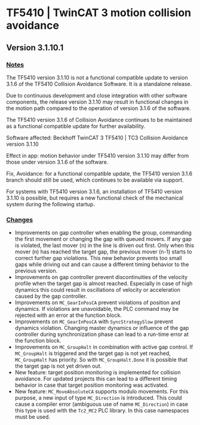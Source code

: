 # TF5410 | TwinCAT 3 motion collision avoidance

## Version 3.1.10.1

### [Notes](https://github.com/Roald87/TwinCatChangelog/issues/5)

The TF5410 version 3.1.10 is not a functional compatible update to version 3.1.6 of the TF5410 Collision Avoidance Software. It is a standalone release.

Due to continuous development and close integration with other software components, the release version 3.1.10 may result in functional changes in the motion path compared to the operation of version 3.1.6 of the software.

The TF5410 version 3.1.6 of Collision Avoidance continues to be maintained as a functional compatible update for further availability.

Software affected: Beckhoff TwinCAT 3 TF5410 | TC3 Collision Avoidance version 3.1.10

Effect in app: motion behavior under TF5410 version 3.1.10 may differ from those under version 3.1.6 of the software.

Fix, Avoidance: for a functional compatible update, the TF5410 version 3.1.6 branch should still be used, which continues to be available via support.

For systems with TF5410 version 3.1.6, an installation of TF5410 version 3.1.10 is possible, but requires a new functional check of the mechanical system during the following startup.

### [Changes](https://github.com/Roald87/TwinCatChangelog/issues/5)

- Improvements on gap controller when enabling the group, commanding the first movement or changing the gap with queued movers. If any gap is violated, the last mover (n) in the line is driven out first. Only when this mover (n) has reached the target gap, the previous mover (n-1) starts to correct further gap violations. This new behavior prevents too small gaps while driving out and can cause a different timing behavior to the previous version.
- Improvements on gap controller prevent discontinuities of the velocity profile when the target gap is almost reached. Especially in case of high dynamics this could result in oscillations of velocity or acceleration caused by the gap controller.
- Improvements on `MC_GearInPosCA` prevent violations of position and dynamics. If violations are unavoidable, the PLC command may be rejected with an error at the function block.
- Improvements on `MC_GearInPosCA` with `SyncStrategySlow` prevent dynamics
  violation. Changing master dynamics or influence of the gap controller during synchronization phase can lead to a run-time error at the function block.
- Improvements on `MC_GroupHalt` in combination with active gap control. If `MC_GroupHalt` is triggered and the target gap is not yet reached, `MC_GroupHalt` has priority. So with `MC_GroupHalt.Done` it is possible that the target gap is not yet driven out.
- New feature: target position monitoring is implemented for collision avoidance. For updated projects this can lead to a different timing behavior in case that target position monitoring was activated.
- New feature: `MC_MoveAbsoluteCA` supports modulo movements. For this purpose, a new input of type `MC_Direction` is introduced. This could cause a compiler error (ambiguous use of name `MC_Direction`) in case this type is used with the `Tc2_MC2` PLC library. In this case namespaces must be used.
